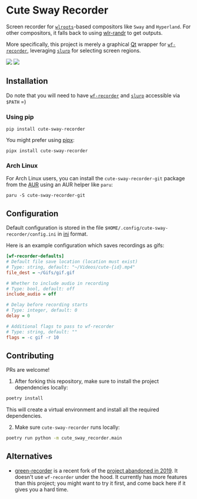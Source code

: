 # Cute Sway Recorder

Screen recorder for [`wlroots`](https://gitlab.freedesktop.org/wlroots/wlroots/)-based compositors like `Sway` and `Hyperland`. For other compositors, it falls back to using [wlr-randr](https://sr.ht/~emersion/wlr-randr/) to get outputs.

More specifically, this project is merely a graphical [Qt](https://www.qt.io/) wrapper for [`wf-recorder`](https://github.com/ammen99/wf-recorder), leveraging [`slurp`](https://github.com/emersion/slurp) for selecting screen regions.

![](screenshots/recording.png)
![](screenshots/done.png)

## Installation

Do note that you will need to have [`wf-recorder`](https://github.com/ammen99/wf-recorder) and [`slurp`](https://github.com/emersion/slurp) accessible via `$PATH` =)

### Using pip

```shell
pip install cute-sway-recorder
```

You might prefer using [pipx](https://pypa.github.io/pipx/):

```shell
pipx install cute-sway-recorder
```

### Arch Linux

For Arch Linux users, you can install the `cute-sway-recorder-git` package from the [AUR](https://aur.archlinux.org/packages/cute-sway-recorder-git) using an AUR helper like `paru`:

```shell
paru -S cute-sway-recorder-git
```

## Configuration

Default configuration is stored in the file `$HOME/.config/cute-sway-recorder/config.ini`
in [ini](https://docs.python.org/3/library/configparser.html#supported-ini-file-structure) format.

Here is an example configuration which saves recordings as gifs:

```ini
[wf-recorder-defaults]
# Default file save location (location must exist)
# Type: string, default: "~/Videos/cute-{id}.mp4"
file_dest = ~/Gifs/gif.gif

# Whether to include audio in recording
# Type: bool, default: off
include_audio = off

# Delay before recording starts 
# Type: integer, default: 0
delay = 0

# Additional flags to pass to wf-recorder
# Type: string, default: ""
flags = -c gif -r 10
```

## Contributing

PRs are welcome!

1. After forking this repository, make sure to install the project dependencies locally:

```bash
poetry install
```

This will create a virtual environment and install all the required dependencies.

2. Make sure `cute-sway-recorder` runs locally:

```bash
poetry run python -m cute_sway_recorder.main
```

## Alternatives

- [green-recorder](https://github.com/dvershinin/green-recorder) is a recent fork of the [project abandoned in 2019](https://github.com/mhsabbagh/green-recorder). It doesn't use `wf-recorder` under
    the hood. It currently has more features than this project; you might want to try it first, and come back here if it gives you a hard time.

